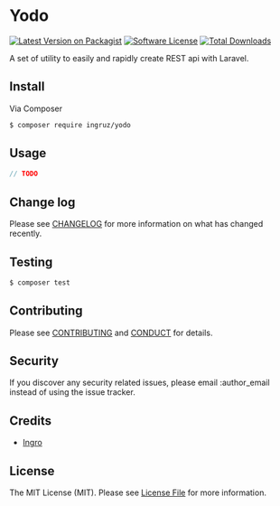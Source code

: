 # Yodo

[![Latest Version on Packagist][ico-version]][link-packagist]
[![Software License][ico-license]](LICENSE.md)
[![Total Downloads][ico-downloads]][link-downloads]

A set of utility to easily and rapidly create REST api with Laravel.

## Install

Via Composer

``` bash
$ composer require ingruz/yodo
```

## Usage

``` php
// TODO
```

## Change log

Please see [CHANGELOG](CHANGELOG.md) for more information on what has changed recently.

## Testing

``` bash
$ composer test
```

## Contributing

Please see [CONTRIBUTING](CONTRIBUTING.md) and [CONDUCT](CONDUCT.md) for details.

## Security

If you discover any security related issues, please email :author_email instead of using the issue tracker.

## Credits

- [Ingro][link-author]

## License

The MIT License (MIT). Please see [License File](LICENSE.md) for more information.

[ico-version]: https://img.shields.io/packagist/v/ingruz/yodo.svg?style=flat-square
[ico-license]: https://img.shields.io/badge/license-MIT-brightgreen.svg?style=flat-square
[ico-travis]: https://img.shields.io/travis/ingruz/yodo/master.svg?style=flat-square
[ico-scrutinizer]: https://img.shields.io/scrutinizer/coverage/g/ingruz/yodo.svg?style=flat-square
[ico-code-quality]: https://img.shields.io/scrutinizer/g/ingruz/yodo.svg?style=flat-square
[ico-downloads]: https://img.shields.io/packagist/dt/ingruz/yodo.svg?style=flat-square

[link-packagist]: https://packagist.org/packages/ingruz/yodo
[link-travis]: https://travis-ci.org/ingruz/yodo
[link-scrutinizer]: https://scrutinizer-ci.com/g/ingruz/yodo/code-structure
[link-code-quality]: https://scrutinizer-ci.com/g/ingruz/yodo
[link-downloads]: https://packagist.org/packages/ingruz/yodo
[link-author]: https://github.com/ingro
[link-contributors]: ../../contributors
